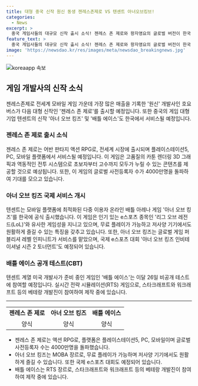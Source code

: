 ```yaml
---
title: 대형 중국 신작 원신 동생 젠레스존제로 VS 텐센트 아너오브킹브!
categories:
  - News
excerpt: >
  중국 게임사들의 대규모 신작 출시 소식! 젠레스 존 제로와 왕자영요의 글로벌 버전이 한국 시장에 상륙한다. 중국 호요버스의 젠레스 존 제로는 4000만명의 사전등록자를 기대작으로, PC와 모바일 멀티 플랫폼에서 서비스될 예정. 또한, 텐센트의 아너 오브 킹즈도 한국에 공식 출시되며 국제 e스포츠 대회도 예정되어 있음. 이와 함께, 미국 개발사의 배틀 에이스도 비공개 테스트에 들어간다. 게임팬들은 이들의 출시를 기다리며 기존 작품과는 다른 새로운 매력에 푹 빠질 것으로 예상된다.
feature_text: >
  중국 게임사들의 대규모 신작 출시 소식! 젠레스 존 제로와 왕자영요의 글로벌 버전이 한국 시장에 상륙한다. 중국 호요버스의 젠레스 존 제로는 4000만명의 사전등록자를 기대작으로, PC와 모바일 멀티 플랫폼에서 서비스될 예정. 또한, 텐센트의 아너 오브 킹즈도 한국에 공식 출시되며 국제 e스포츠 대회도 예정되어 있음. 이와 함께, 미국 개발사의 배틀 에이스도 비공개 테스트에 들어간다. 게임팬들은 이들의 출시를 기다리며 기존 작품과는 다른 새로운 매력에 푹 빠질 것으로 예상된다.
image: 'https://newsdao.kr/res/images/meta/newsdao_breakingnews.jpg'
---
```


<p><img src="https://newsdao.kr/res/images/meta/newsdao_breakingnews.jpg" alt="koreaapp 속보" /></p>

<h2 data-ke-size="size26">게임 개발사의 신작 소식</h2>

<p data-ke-size="size16">젠레스존제로 전세계 모바일 게임 가운데 가장 많은 매출을 기록한 '원신' 개발사인 호요버스가 다음 대형 신작인 '젠레스 존 제로'를 출시할 예정입니다. 또한 중국의 게임 대형 기업 텐센트의 신작 '아너 오브 킹즈' 및 '배틀 에이스'도 한국에서 서비스될 예정입니다.</p>

<h3 data-ke-size="size24">젠레스 존 제로 출시 소식</h3>

<p data-ke-size="size16">젠레스 존 제로는 어반 판타지 액션 RPG로, 전세계 시장에 출시되며 플레이스테이션5, PC, 모바일 플랫폼에서 서비스될 예정입니다. 이 게임은 고품질의 카툰 렌더링 3D 그래픽과 역동적인 전투 시스템으로 초보자부터 고수까지 모두가 누릴 수 있는 콘텐츠를 제공할 것으로 예상됩니다. 또한, 이 게임의 글로벌 사전등록자 수가 4000만명을 돌파하여 기대를 모으고 있습니다.</p>

<h3 data-ke-size="size24">아너 오브 킹즈 국제 서비스 개시</h3>

<p data-ke-size="size16">텐센트는 모바일 플랫폼에 최적화된 다중 이용자 온라인 배틀 아레나 게임 '아너 오브 킹즈'를 한국에 공식 출시했습니다. 이 게임은 인기 있는 e스포츠 종목인 '리그 오브 레전드(LoL)'와 유사한 게임성을 지니고 있으며, 무료 플레이가 가능하고 저사양 기기에서도 원활하게 즐길 수 있는 특징을 갖추고 있습니다. 또한, 아너 오브 킹즈는 글로벌 게임 퍼블리셔 레벨 인피니트가 서비스를 맡았으며, 국제 e스포츠 대회 '아너 오브 킹즈 인비테이셔널 시즌 2 토너먼트'도 예정되어 있습니다.</p>

<h3 data-ke-size="size24">배틀 에이스 공개 테스트(CBT)</h3>

<p data-ke-size="size16">텐센트 계열 미국 개발사가 준비 중인 게임인 '배틀 에이스'는 이달 26일 비공개 테스트에 참여할 예정입니다. 실시간 전략 시뮬레이션(RTS) 게임으로, 스타크래프트와 워크래프트 등의 베테랑 개발진이 참여하여 제작 중에 있습니다.</p>

<hr data-ke-size="size16">

<table>
  <tr>
    <td style="text-align: center; height: 17px;"><b>젠레스 존 제로</b></td>
    <td style="text-align: center; height: 17px;"><b>아너 오브 킹즈</b></td>
    <td style="text-align: center; height: 17px;"><b>배틀 에이스</b></td>
  </tr>
  <tr>
    <td style="text-align: center; height: 17px;">양식</td>
    <td style="text-align: center; height: 17px;">양식</td>
    <td style="text-align: center; height: 17px;">양식</td>
  </tr>
</table>

<ul data-ke-size="size16">
  <li>젠레스 존 제로는 액션 RPG로, 플랫폼은 플레이스테이션5, PC, 모바일이며 글로벌 사전등록자 수는 4000만명을 돌파했습니다.</li>
  <li>아너 오브 킹즈는 MOBA 장르로, 무료 플레이가 가능하며 저사양 기기에서도 원활하게 즐길 수 있습니다. 또한 국제 e스포츠 대회도 예정되어 있습니다.</li>
  <li>배틀 에이스는 RTS 장르로, 스타크래프트와 워크래프트 등의 베테랑 개발진이 참여하여 제작 중에 있습니다.</li>
</ul>

